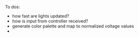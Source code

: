 To dos:
- how fast are lights updated?
- how is input from controller received?
- generate color palette and map to normalized voltage values
- 